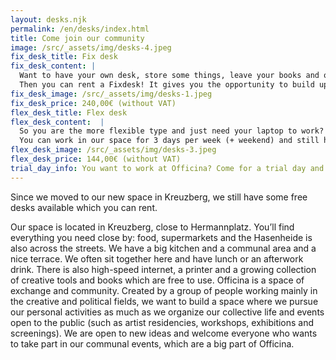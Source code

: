 ```yaml
---
layout: desks.njk
permalink: /en/desks/index.html
title: Come join our community
image: /src/_assets/img/desks-4.jpeg
fix_desk_title: Fix desk
fix_desk_content: |
  Want to have your own desk, store some things, leave your books and other stuff you need such as technical devices or artworks? You want to be able to come to OFFICINA 24/7?<br/>
  Then you can rent a Fixdesk! It gives you the opportunity to build up your own working area with everything you need!
fix_desk_image: /src/_assets/img/desks-1.jpeg
fix_desk_price: 240,00€ (without VAT)
flex_desk_title: Flex desk
flex_desk_content:  |
  So you are the more flexible type and just need your laptop to work? Rent a FLEXDESK! A Flexdesk is a desk which you are sharing with other OFFICINA Members.<br/>
  You can work in our space for 3 days per week (+ weekend) and still have the whole OFFICINA experience.
flex_desk_image: /src/_assets/img/desks-3.jpeg
flex_desk_price: 144,00€ (without VAT)
trial_day_info: You want to work at Officina? Come for a trial day and see if this space is for you. Let’s get to know each other.
---
```

Since we moved to our new space in Kreuzberg, we still have some free desks available which you can rent.

Our space is located in Kreuzberg, close to Hermannplatz. You’ll find everything you need close by: food, supermarkets and the Hasenheide is also across the streets.
We have a big kitchen and  a communal area and a nice terrace. We often sit together here and have lunch or an afterwork drink.
There is also  high-speed internet,  a printer and a  growing collection of creative tools and books which are free to use.
Officina is a space of exchange and community. Created by a group of people working mainly in the creative and political fields, we want to build a space where we pursue our personal activities as much as we organize our collective life and events open to the public (such as artist residencies, workshops, exhibitions and screenings). We are open to new ideas and welcome everyone who wants to take part in our communal events, which are a big part of Officina.
